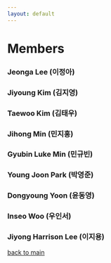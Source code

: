 ```yaml
---
layout: default
---
```


# Members
### Jeonga Lee (이정아)

### Jiyoung Kim (김지영)

### Taewoo Kim (김태우)

### Jihong Min (민지홍)

### Gyubin Luke Min (민규빈)

### Young Joon Park (박영준)

### Dongyoung Yoon (윤동영)

### Inseo Woo (우인서)

### Jiyong Harrison Lee (이지용)

[back to main](./)
